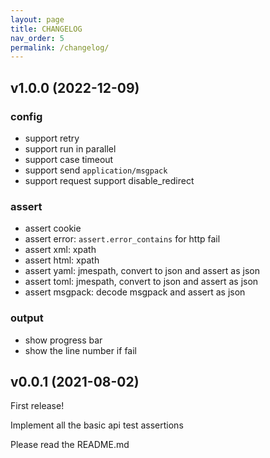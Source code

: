 ```yaml
---
layout: page
title: CHANGELOG
nav_order: 5
permalink: /changelog/
---
```



## v1.0.0 (2022-12-09)

### config

- support retry
- support run in parallel
- support case timeout
- support send `application/msgpack`
- support request support disable_redirect

### assert

- assert cookie
- assert error: `assert.error_contains` for http fail
- assert xml: xpath
- assert html: xpath
- assert yaml: jmespath, convert to json and assert as json
- assert toml: jmespath, convert to json and assert as json
- assert msgpack: decode msgpack and assert as json

### output

- show progress bar
- show the line number if fail


## v0.0.1 (2021-08-02)

First release!

Implement all the basic api test assertions

Please read the README.md


